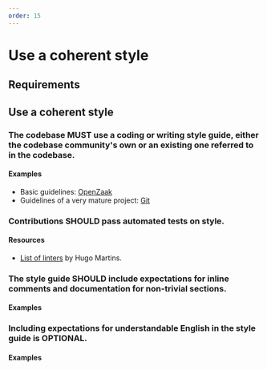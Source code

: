 ```yaml
---
order: 15
---
```

# Use a coherent style

<!-- SPDX-License-Identifier: CC0-1.0 -->
<!-- written in 2022 by The Foundation for Public Code <info@publiccode.net> -->

## Requirements

## Use a coherent style

### The codebase MUST use a coding or writing style guide, either the codebase community's own or an existing one referred to in the codebase.

#### Examples

* Basic guidelines: [OpenZaak](https://github.com/open-zaak/open-zaak/blob/main/CONTRIBUTING.md)
* Guidelines of a very mature project: [Git](https://github.com/git/git/blob/master/Documentation/CodingGuidelines)

### Contributions SHOULD pass automated tests on style.

#### Resources

* [List of linters](https://github.com/caramelomartins/awesome-linters) by Hugo Martins.

<!-- When we add the one above, we should also remove it from the standard -->

### The style guide SHOULD include expectations for inline comments and documentation for non-trivial sections.

#### Examples

### Including expectations for understandable English in the style guide is OPTIONAL.

#### Examples

